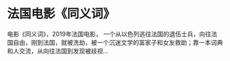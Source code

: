 # 法国电影《同义词》

电影《同义词》，2019年法国电影， 一个从以色列逃往法国的退伍士兵，向往法国自由，刚到法国，就被洗劫，被一个沉迷文学的富家子和女友救助；靠一本词典和人交流，从向往法国到发现被歧视…